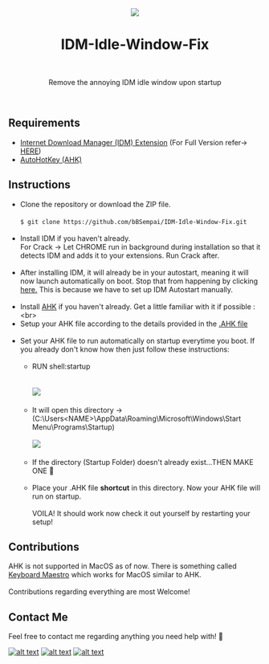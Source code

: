 <div align = "center">
<img src = "https://i.imgur.com/PfM6zqI.png"/>
</div>

<h1 align="center"> IDM-Idle-Window-Fix</h1><br>
<p align ="center">Remove the annoying IDM idle window upon startup</p><br>

## Requirements

-   [Internet Download Manager (IDM) Extension](internetdownloadmanager.com) (For Full Version refer-> [HERE](https://github.com/bBSempai/IDM-Idle-Window-Fix/tree/master/IDM))
-   [AutoHotKey (AHK)](https://www.autohotkey.com)

## Instructions 

- Clone the repository or download the ZIP file.<br><br>
```$ git clone https://github.com/bBSempai/IDM-Idle-Window-Fix.git```<br><br>
- Install IDM if you haven't already.<br>For Crack -> Let CHROME run in background during installation so that it detects IDM and adds it to your extensions. Run Crack after.<br><br>
- After installing IDM, it will already be in your autostart, meaning it will now launch automatically on boot. Stop that from happening by clicking [here.](https://www.betterhostreview.com/stop-programs-from-launching-automatically-windows-10.html) This is because we have to set up IDM Autostart manually.<br><br>
- Install [AHK](https://www.autohotkey.com) if you haven't already. Get a little familiar with it if possible :\<br><br>
- Setup your AHK file according to the details provided in the [.AHK file](https://github.com/bBSempai/IDM-Idle-Window-Fix/blob/master/idm.ahk)<br><br>
- Set your AHK file to run automatically on startup everytime you boot. If you already don't know how then just follow these instructions:<br><br>
  - RUN shell:startup<br><br><br>
  <img src = "https://i.imgur.com/Umr4unL.jpeg" /><br><br>
  - It will open this directory -> (C:\Users\<NAME>\AppData\Roaming\Microsoft\Windows\Start Menu\Programs\Startup)<br><br>
  <img src = "https://i.imgur.com/EY22e9A.png"/><br><br>
  - If the directory (Startup Folder) doesn't already exist...THEN MAKE ONE 🙂<br><br>
  - Place your .AHK file **shortcut** in this directory. Now your AHK file will run on startup.<br><br>
VOILA! It should work now check it out yourself by restarting your setup!
  
## Contributions

AHK is not supported in MacOS as of now. There is something called [Keyboard Maestro](http://www.keyboardmaestro.com/main/) which works for MacOS similar to AHK.<br><br>Contributions regarding everything are most Welcome!

## Contact Me

Feel free to contact me regarding anything you need help with! 🤍<br>

[![alt text][1.1]][1]
[![alt text][1.2]][2]
[![alt text][1.3]][3] 

[1.1]:https://i.imgur.com/Ko37Ix0.png
[1.2]:https://i.imgur.com/IJhO9la.png 
[1.3]:https://i.imgur.com/V7Bifan.png
  
[1]:http://www.twitter.com/bB_Sempai
[2]:https://instagram.com/_bhavya8083
[3]:mailto:bbwhacker0805@gmail.com
